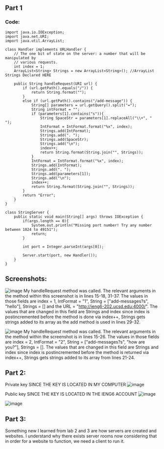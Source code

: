 ## Part 1
### Code:
```
import java.io.IOException;
import java.net.URI;
import java.util.ArrayList;

class Handler implements URLHandler {
    // The one bit of state on the server: a number that will be manipulated by
    // various requests.
    int index = 1;
    ArrayList<String> Strings = new ArrayList<String>(); //ArrayList Strings Declared HERE

    public String handleRequest(URI url) {
        if (url.getPath().equals("/")) {
            return String.format("");
        } 
        else if (url.getPath().contains("/add-message")) {
            String[] parameters = url.getQuery().split("=");
            String intFormat = "";
            if (parameters[1].contains("s")){ 
                String SpaceStr = parameters[1].replaceAll("\\+", " ");
                IntFormat = IntFormat.format("%x", index);
                Strings.add(IntFormat);
                Strings.add(". ");
                Strings.add(SpaceStr);
                Strings.add("\n");
                index++;
                return String.format(String.join("", Strings));
            }
            IntFormat = IntFormat.format("%x", index);
            Strings.add(IntFormat);
            Strings.add(". ");
            Strings.add(parameters[1]);
            Strings.add("\n");
            index++;
            return String.format(String.join("", Strings));
        }
        return "Error";
    }
}

class StringServer {
    public static void main(String[] args) throws IOException {
        if(args.length == 0){
            System.out.println("Missing port number! Try any number between 1024 to 49151");
            return;
        }

        int port = Integer.parseInt(args[0]);

        Server.start(port, new Handler());
    }
}
```

Screenshots:
---
![image](https://github.com/Konica-l/cse15l-lab-reports/assets/144089855/691c3ff7-95d3-4d2b-88e3-e7b119a391e9)
My handleRequest method was called. The relevant arguments in the method within this screenshot is in lines 15-18, 31-37. 
The values in those fields are index = 1, IntFormat = "1", String = ["add-messages?s", "hello"], Strings = [] and the URL = "http://ieng6-202.ucsd.edu:4000/". The values that are changed
in this field are Strings and index since index is postincremented before the method is done via index++, Strings gets strings added to its array as the
add method is used in lines 29-32.

![image](https://github.com/Konica-l/cse15l-lab-reports/assets/144089855/7fbc38f3-4b6b-44bb-8143-77ab7853202c)
My handleRequest method was called. The relevant arguments in the method within the screenshot is in lines 15-26. 
The values in those fields are index = 2, IntFormat = "2", String = ["add-messages?s", "how are you?"], Strings = [].
The values that are changed in this field are Strings and index since index is postincremented before the method is returned via index++,
Strings gets strings added to its array from lines 21-24. 





## Part 2:
Private key SINCE THE KEY IS LOCATED IN MY COMPUTER
![image](https://github.com/Konica-l/cse15l-lab-reports/assets/144089855/08ffb0ed-dd5c-4cbe-98f6-201655c35d8b)



Public key SINCE THE KEY IS LOCATED IN THE IENG6 ACCOUNT
![image](https://github.com/Konica-l/cse15l-lab-reports/assets/144089855/f2ee426c-31df-4053-baa2-d997a92eb4a2)


![image](https://github.com/Konica-l/cse15l-lab-reports/assets/144089855/9d622ea9-9742-49b1-9f03-eb2b37b4bdb0)

## Part 3:

Something new I learned from lab 2 and 3 are how servers are created and websites. I understand why there exists server rooms now considering
that in order for a website to function, we need a client to run it.
